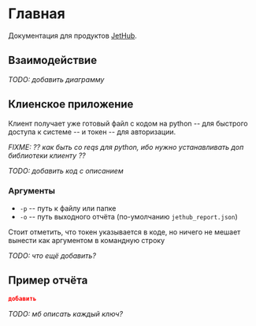 # Главная

Документация для продуктов [JetHub](https://jethub.pro/).

## Взаимодействие

_TODO: добавить диаграмму_

## Клиенское приложение

Клиент получает уже готовый файл с кодом на python -- для быстрого доступа к системе -- и токен -- для авторизации.

_FIXME: ?? как быть со reqs для python, ибо нужно устанавливать доп библиотеки клиенту ??_

_TODO: добавить код с описанием_

### Аргументы

- `-p` -- путь к файлу или папке
- `-o` -- путь выходного отчёта (по-умолчанию `jethub_report.json`)

Стоит отметить, что токен указывается в коде, но ничего не мешает вынести как аргументом в командную строку

_TODO: что ещё добавить?_

## Пример отчёта

```json python linenums="1"
добавить
```

_TODO: мб описать каждый ключ?_
